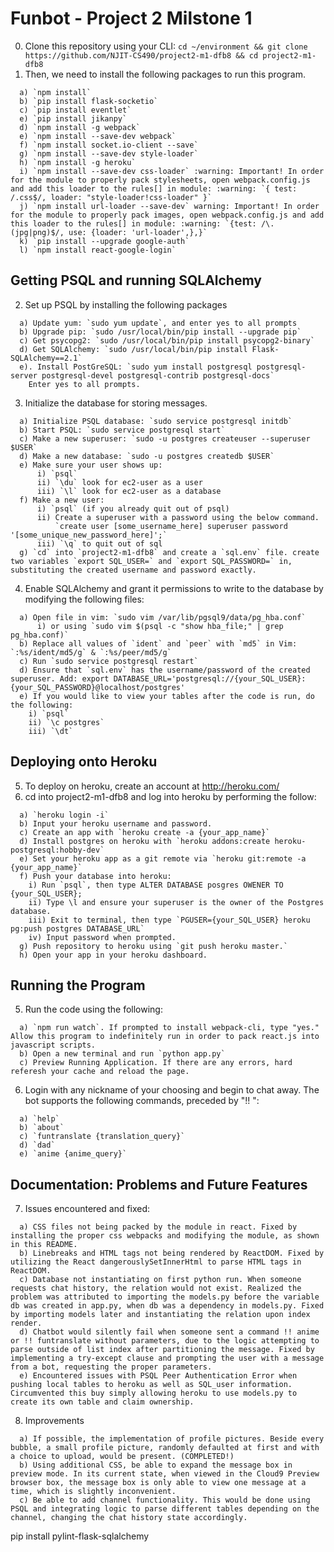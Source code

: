 # Funbot - Project 2 Milstone 1
0. Clone this repository using your CLI:
`cd ~/environment && git clone https://github.com/NJIT-CS490/project2-m1-dfb8 && cd project2-m1-dfb8`
1. Then, we need to install the following packages to run this program.
```
  a) `npm install`  
  b) `pip install flask-socketio`  
  c) `pip install eventlet`  
  e) `pip install jikanpy`
  d) `npm install -g webpack`  
  e) `npm install --save-dev webpack`  
  f) `npm install socket.io-client --save`  
  g) `npm install --save-dev style-loader`
  h) `npm install -g heroku`
  i) `npm install --save-dev css-loader` :warning: Important! In order for the module to properly pack stylesheets, open webpack.config.js and add this loader to the rules[] in module: :warning: `{ test: /.css$/, loader: "style-loader!css-loader" }`
  j) `npm install url-loader --save-dev` warning: Important! In order for the module to properly pack images, open webpack.config.js and add this loader to the rules[] in module: :warning: `{test: /\.(jpg|png)$/, use: {loader: 'url-loader',},}`
  k) `pip install --upgrade google-auth`
  l) `npm install react-google-login`
  ```
 ## Getting PSQL and running SQLAlchemy
2. Set up PSQL by installing the following packages
```
  a) Update yum: `sudo yum update`, and enter yes to all prompts    
  b) Upgrade pip: `sudo /usr/local/bin/pip install --upgrade pip`  
  c) Get psycopg2: `sudo /usr/local/bin/pip install psycopg2-binary`    
  d) Get SQLAlchemy: `sudo /usr/local/bin/pip install Flask-SQLAlchemy==2.1`   
  e). Install PostGreSQL: `sudo yum install postgresql postgresql-server postgresql-devel postgresql-contrib postgresql-docs`    
    Enter yes to all prompts.    
```    
3. Initialize the database for storing messages.
```
  a) Initialize PSQL database: `sudo service postgresql initdb`    
  b) Start PSQL: `sudo service postgresql start`    
  c) Make a new superuser: `sudo -u postgres createuser --superuser $USER`     
  d) Make a new database: `sudo -u postgres createdb $USER`
  e) Make sure your user shows up:
      i) `psql`    
      ii) `\du` look for ec2-user as a user    
      iii) `\l` look for ec2-user as a database   
  f) Make a new user:
      i) `psql` (if you already quit out of psql)    
      ii) Create a superuser with a password using the below command.
          `create user [some_username_here] superuser password '[some_unique_new_password_here]';`  
      iii) `\q` to quit out of sql
  g) `cd` into `project2-m1-dfb8` and create a `sql.env` file. create two variables `export SQL_USER=` and `export SQL_PASSWORD=` in, substituting the created username and password exactly.
```
4. Enable SQLAlchemy and grant it permissions to write to the database by modifying the following files: 
```
  a) Open file in vim: `sudo vim /var/lib/pgsql9/data/pg_hba.conf`
      i) or using `sudo vim $(psql -c "show hba_file;" | grep pg_hba.conf)`  
  b) Replace all values of `ident` and `peer` with `md5` in Vim: `:%s/ident/md5/g` & `:%s/peer/md5/g`  
  c) Run `sudo service postgresql restart`  
  d) Ensure that `sql.env` has the username/password of the created superuser. Add: export DATABASE_URL='postgresql://{your_SQL_USER}:{your_SQL_PASSWORD}@localhost/postgres'
  e) If you would like to view your tables after the code is run, do the following:
    i) `psql`
    ii) `\c postgres`
    iii) `\dt`
 ```   
## Deploying onto Heroku
5. To deploy on heroku, create an account at http://heroku.com/
6. cd into project2-m1-dfb8 and log into heroku by performing the follow:
```
  a) `heroku login -i`
  b) Input your heroku username and password.
  c) Create an app with `heroku create -a {your_app_name}`
  d) Install postgres on heroku with `heroku addons:create heroku-postgresql:hobby-dev`
  e) Set your heroku app as a git remote via `heroku git:remote -a {your_app_name}`
  f) Push your database into heroku:
    i) Run `psql`, then type ALTER DATABASE posgres OWENER TO {your_SQL_USER};
    ii) Type \l and ensure your superuser is the owner of the Postgres database.
    iii) Exit to terminal, then type `PGUSER={your_SQL_USER} heroku pg:push postgres DATABASE_URL`
    iv) Input password when prompted.
  g) Push repository to heroku using `git push heroku master.`
  h) Open your app in your heroku dashboard.
```  
## Running the Program
5. Run the code using the following:  
```
  a) `npm run watch`. If prompted to install webpack-cli, type "yes." Allow this program to indefinitely run in order to pack react.js into javascript scripts.
  b) Open a new terminal and run `python app.py`  
  c) Preview Running Application. If there are any errors, hard referesh your cache and reload the page.
```  
6. Login with any nickname of your choosing and begin to chat away. The bot supports the following commands, preceded by "!! ":
```
  a) `help`
  b) `about`
  c) `funtranslate {translation_query}`
  d) `dad`
  e) `anime {anime_query}`
```  

## Documentation: Problems and Future Features

7. Issues encountered and fixed:
```
  a) CSS files not being packed by the module in react. Fixed by installing the proper css webpacks and modifying the module, as shown in this README.
  b) Linebreaks and HTML tags not being rendered by ReactDOM. Fixed by utilizing the React dangerouslySetInnerHtml to parse HTML tags in ReactDOM.
  c) Database not instantiating on first python run. When someone requests chat history, the relation would not exist. Realized the problem was attributed to importing the models.py before the variable db was created in app.py, when db was a dependency in models.py. Fixed by importing models later and instantiating the relation upon index render.
  d) Chatbot would silently fail when someone sent a command !! anime or !! funtranslate without parameters, due to the logic attempting to parse outside of list index after partitioning the message. Fixed by implementing a try-except clause and prompting the user with a message from a bot, requesting the proper parameters.
  e) Encountered issues with PSQL Peer Authentication Error when pushing local tables to heroku as well as SQL_user information. Circumvented this buy simply allowing heroku to use models.py to create its own table and claim ownership.
 ```
 8. Improvements
 ```
   a) If possible, the implementation of profile pictures. Beside every bubble, a small profile picture, randomly defaulted at first and with a choice to upload, would be present. (COMPLETED!)
   b) Using additional CSS, be able to expand the message box in preview mode. In its current state, when viewed in the Cloud9 Preview browser box, the message box is only able to view one message at a time, which is slightly inconvenient.
   c) Be able to add channel functionality. This would be done using PSQL and integrating logic to parse different tables depending on the channel, changing the chat history state accordingly.
 ```

pip install pylint-flask-sqlalchemy